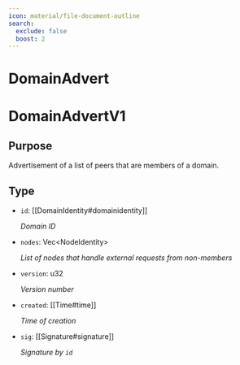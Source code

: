 ```yaml
---
icon: material/file-document-outline
search:
  exclude: false
  boost: 2
---
```


# DomainAdvert

# DomainAdvertV1

## Purpose

<!-- --8<-- [start:purpose] -->
Advertisement of a list of peers that are members of a domain.
<!-- --8<-- [end:purpose] -->

## Type

<!-- --8<-- [start:type] -->
<div class="type" markdown>

- `id`: [[DomainIdentity#domainidentity]]

  *Domain ID*

- `nodes`: Vec\<NodeIdentity\>

  *List of nodes that handle external requests from non-members*

- `version`: u32

  *Version number*

- `created`: [[Time#time]]

  *Time of creation*

- `sig`: [[Signature#signature]]

  *Signature by `id`*

</div>
<!-- --8<-- [end:type] -->

